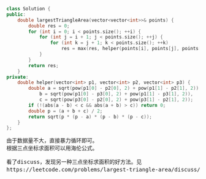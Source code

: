 ```CPP
class Solution {
public:
    double largestTriangleArea(vector<vector<int>>& points) {
        double res = 0;
        for (int i = 0; i < points.size(); ++i) {
            for (int j = i + 1; j < points.size(); ++j) {
                for (int k = j + 1; k < points.size(); ++k)
                    res = max(res, helper(points[i], points[j], points[k]));
            }
        }
        return res;
    }
private:
    double helper(vector<int> p1, vector<int> p2, vector<int> p3) {
        double a = sqrt(pow(p1[0] - p2[0], 2) + pow(p1[1] - p2[1], 2)),
            b = sqrt(pow(p1[0] - p3[0], 2) + pow(p1[1] - p3[1], 2)),
            c = sqrt(pow(p3[0] - p2[0], 2) + pow(p3[1] - p2[1], 2));
        if (!(abs(a - b) < c && abs(a + b) > c)) return 0;
        double p = (a + b + c) / 2;
        return sqrt(p * (p - a) * (p - b) * (p - c));
    }
};
```
<pre>
由于数据量不大，直接暴力循环即可。
根据三点坐标求面积可以用海伦公式。

看了discuss，发现另一种三点坐标求面积的好方法。见
https://leetcode.com/problems/largest-triangle-area/discuss/122711/C++JavaPython-Solution-with-Explanation-and-Prove。
</pre>

